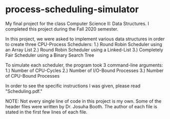 # process-scheduling-simulator
My final project for the class Computer Science II: Data Structures. I completed this project during the Fall 2020 semester. 

In this project, we were asked to implement various data structures in order to create three CPU-Process Schedulers: 
1.) Round Robin Scheduler using an Array List
2.) Round Robin Scheduler using a Linked-List
3.) Completely Fair Scheduler using a Binary Search Tree

To simulate each scheduler, the program took 3 command-line arguments: 
1.) Number of CPU-Cycles
2.) Number of I/O-Bound Processes
3.) Number of CPU-Bound Processes

In order to see the specific instructions I was given, please read "Scheduling.pdf."

NOTE: Not every single line of code in this project is my own. Some of the header files were written by Dr. Josuha Booth. The author of each file is stated in the first few lines of each file. 
